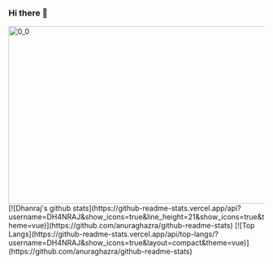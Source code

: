 ### Hi there 👋

<img src="https://media.giphy.com/media/XreQmk7ETCak0/giphy.gif" width="850" height="350" alt="0_0" />
[![Dhanraj's github stats](https://github-readme-stats.vercel.app/api?username=DH4NRAJ&show_icons=true&line_height=21&show_icons=true&theme=vue)](https://github.com/anuraghazra/github-readme-stats)
[![Top Langs](https://github-readme-stats.vercel.app/api/top-langs/?username=DH4NRAJ&show_icons=true&layout=compact&theme=vue)](https://github.com/anuraghazra/github-readme-stats)



<!--
**DH4NRAJ/DH4NRAJ** is a ✨ _special_ ✨ repository because its `README.md` (this file) appears on your GitHub profile.

Here are some ideas to get you started:

- 🔭 I’m currently working on ...
- 🌱 I’m currently learning ...
- 👯 I’m looking to collaborate on ...
- 🤔 I’m looking for help with ...
- 💬 Ask me about ...
- 📫 How to reach me: ...
- 😄 Pronouns: ...
- ⚡ Fun fact: ...
https://media.giphy.com/media/USV0ym3bVWQJJmNu3N/giphy.gif
-->

